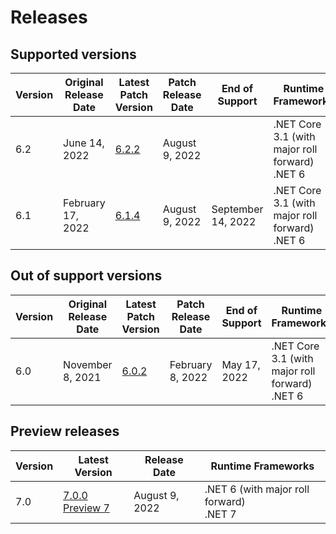 
# Releases

## Supported versions

| Version | Original Release Date | Latest Patch Version | Patch Release Date | End of Support | Runtime Frameworks |
|---|---|---|---|---|---|
| 6.2 | June 14, 2022 | [6.2.2](https://github.com/dotnet/dotnet-monitor/blob/main/documentation/releaseNotes/releaseNotes.v6.2.2.md) | August 9, 2022 |  | .NET Core 3.1 (with major roll forward)<br/>.NET 6 |
| 6.1 | February 17, 2022 | [6.1.4](https://github.com/dotnet/dotnet-monitor/blob/main/documentation/releaseNotes/releaseNotes.v6.1.4.md) | August 9, 2022 |  September 14, 2022 | .NET Core 3.1 (with major roll forward)<br/>.NET 6 |

## Out of support versions

| Version | Original Release Date | Latest Patch Version | Patch Release Date | End of Support | Runtime Frameworks |
|---|---|---|---|---|---|
| 6.0 | November 8, 2021 | [6.0.2](https://github.com/dotnet/dotnet-monitor/blob/main/documentation/releaseNotes/releaseNotes.v6.0.2.md) | February 8, 2022 | May 17, 2022 | .NET Core 3.1 (with major roll forward)<br/>.NET 6 |

## Preview releases

| Version  | Latest Version | Release Date | Runtime Frameworks |
|---|---|---|---|
| 7.0 | [7.0.0 Preview 7](https://github.com/dotnet/dotnet-monitor/blob/main/documentation/releaseNotes/releaseNotes.v7.0.0-preview.7.22401.1.md) | August 9, 2022 | .NET 6 (with major roll forward)<br/>.NET 7 |
